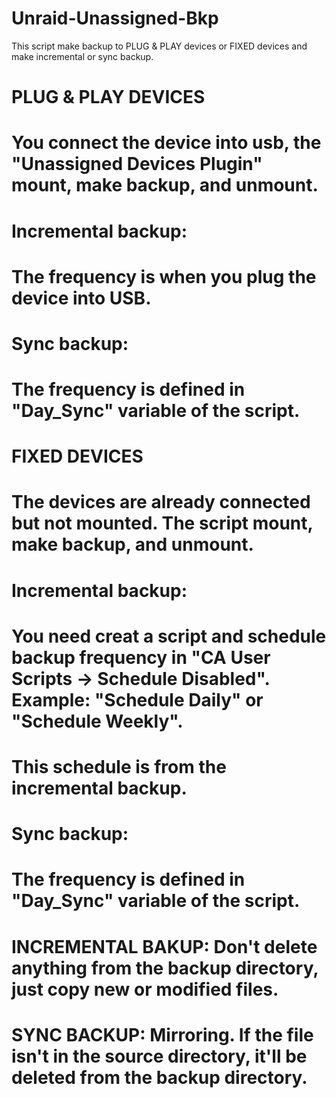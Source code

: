 # Unraid-Unassigned-Bkp

This script make backup to PLUG & PLAY devices or FIXED devices and make incremental or sync backup.
#
# PLUG & PLAY DEVICES
# You connect the device into usb, the "Unassigned Devices Plugin" mount, make backup, and unmount.
# Incremental backup:
# 	The frequency is when you plug the device into USB.
# Sync backup:
# 	The frequency is defined in "Day_Sync" variable of the script.
#
# FIXED DEVICES
# The devices are already connected but not mounted. The script mount, make backup, and unmount.
# Incremental backup:
# 	You need creat a script and schedule backup frequency in "CA User Scripts -> Schedule Disabled". Example: "Schedule Daily" or "Schedule Weekly".
#	This schedule is from the incremental backup.
# Sync backup:
# 	The frequency is defined in "Day_Sync" variable of the script.
#
# INCREMENTAL BAKUP: Don't delete anything from the backup directory, just copy new or modified files.
#
# SYNC BACKUP: Mirroring. If the file isn't in the source directory, it'll be deleted from the backup directory.
